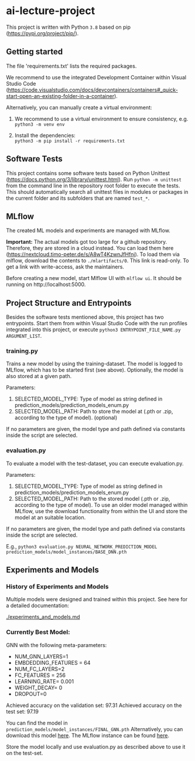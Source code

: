 # ai-lecture-project

This project is written with Python `3.8` based on pip (https://pypi.org/project/pip/).

## Getting started

The file 'requirements.txt' lists the required packages.

We recommend to use the integrated Development Container within Visual Studio Code (https://code.visualstudio.com/docs/devcontainers/containers#_quick-start-open-an-existing-folder-in-a-container).

Alternatively, you can manually create a virtual environment:

1. We recommend to use a virtual environment to ensure consistency, e.g.   
`python3 -m venv env`

2. Install the dependencies:  
`python3 -m pip install -r requirements.txt` 


## Software Tests
This project contains some software tests based on Python Unittest (https://docs.python.org/3/library/unittest.html). 
Run `python -m unittest` from the command line in the repository root folder to execute the tests. This should automatically search all unittest files in modules or packages in the current folder and its subfolders that are named `test_*`.

## MLflow
The created ML models and experiments are managed with MLflow.

**Important:** The actual models got too large for a github repository. Therefore, they are stored in a cloud instead. You can load them here (https://nextcloud.timo-peter.de/s/A8wT4KzwnJfHfnj). To load them via mlflow, download the contents to `./mlartifacts/0`. This link is read-only. To get a link with write-access, ask the maintainers.

Before creating a new model, start Mlflow UI with ```mlflow ui```.
It should be running on  http://localhost:5000.

## Project Structure and Entrypoints
Besides the software tests mentioned above, this project has two entrypoints. Start them from within Visual Studio Code with the run profiles integrated into this project, or execute `python3 ENTRYPOINT_FILE_NAME.py ARGUMENT_LIST`.

### training.py
Trains a new model by using the training-dataset. The model is logged to MLflow, which has to be started first (see above). Optionally, the model is also stored at a given path.

Parameters:
1. SELECTED_MODEL_TYPE: Type of model as string defined in prediction_models/prediction_models_enum.py
2. SELECTED_MODEL_PATH: Path to store the model at (.pth or .zip, according to the type of model). (optional)

If no parameters are given, the model type and path defined via constants inside the script are selected.

### evaluation.py
To evaluate a model with the test-dataset, you can execute evaluation.py. 

Parameters:
1. SELECTED_MODEL_TYPE: Type of model as string defined in prediction_models/prediction_models_enum.py
2. SELECTED_MODEL_PATH: Path to the stored model (.pth or .zip, according to the type of model). To use an older model managed within MLflow, use the download functionality from within the UI and store the model at an suitable location.

If no parameters are given, the model type and path defined via constants inside the script are selected.

E.g., `python3 evaluation.py NEURAL_NETWORK_PREDICTION_MODEL prediction_models/model_instances/BASE_DNN.pth`


## Experiments and Models

### History of Experiments and Models

Multiple models were designed and trained within this project. See here for a detailed documentation:

[./experiments_and_models.md](./experiments_and_models.md)

### Currently Best Model:

GNN with the following meta-parameters:

- NUM_GNN_LAYERS=1
- EMBDEDDING_FEATURES = 64
- NUM_FC_LAYERS=2
- FC_FEATURES = 256
- LEARNING_RATE=  0.001
- WEIGHT_DECAY= 0
- DROPOUT=0

Achieved accuracy on the validation set: 97.31
Achieved accuracy on the test set: 97.19

You can find the model in `prediction_models/model_instances/FINAL_GNN.pth` Alternatively, you can download this model [here](https://nextcloud.timo-peter.de/s/TLACy5HwLH2spde).
The MLflow instance can be found [here](http://127.0.0.1:5000/#/experiments/0/runs/278197c940204ea09d4148d6e32f7544).

Store the model locally and use evaluation.py as described above to use it on the test-set.
